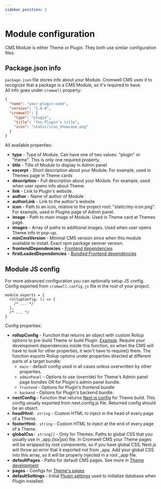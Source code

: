 ```yaml
---
sidebar_position: 3
---
```


# Module configuration

CMS Module is either Theme or Plugin. They both use similar configuration files.


## Package.json info

`package.json` file stores info about your Module. Cromwell CMS uses it to recognize that a package is a CMS Module, so it's required to have.  
All info goes under `cromwell` property:
```json title="package.json"
{
  "name": "your-plugin-name",
  "version": "1.0.0",
  "cromwell": {
    "type": "plugin",
    "title": "You Plugin's title",
    "icon": "static/icon_showcase.png"
  }
}
```
All available properties:
- **type** - Type of Module. Can have one of two values: "plugin" or "theme". This is only one required property.
- **title** - Title of Module to display in Admin panel
- **excerpt** - Short description about your Module. For example, used in Themes page in Theme cards
- **description** - Full description about your Module. For example, used when user opens info about Theme.
- **link** - Link to Plugin's website.
- **author** - Name of author of Module
- **authorLink** - Link to the author's website
- **icon** - Path to an icon, relative to the project root: "static/my-icon.png". For example, used in Plugins page of Admin panel.
- **image** - Path to main image of Module. Used in Theme card at Themes page. 
- **images** - Array of paths to additional images. Used when user opens Theme info in pop-up.
- **minCmsVersion** - Minimal CMS version since when this module available to install. Exact npm package semver version.
- **frontendDependencies** - [Frontend dependencies](/docs/development/frontend-dependencies)
- **firstLoadedDependencies** - [Bundled Frontend dependencies](/docs/development/frontend-dependencies#too-many-requests)


## Module JS config

For more advanced configuration you can optionally setup JS config.  
Config exported from `cromwell.config.js` file in the root of your project.  

```tsx title="cromwell.config.js"
module.exports = {
  rollupConfig: () => {
    /* ... */
  },
  /* ... */ 
}
```

Config properties:

- **rollupConfig** - Function that returns an object with custom Rollup options to pre-build Theme or build Plugin. [Example](https://github.com/CromwellCMS/Cromwell/blob/master/themes/store/cromwell.config.js#L10). Require your development dependencies inside this function, so when the CMS will have to look for other properties, it won't have to require() them. The function exports Rollup options under properties directed at different parts of a target bundle:
  - `main` - default config used in all cases unless overwritten by other properties.
  - `adminPanel` - Options to use (override) for Theme's Admin panel page bundles OR for Plugin's admin panel bundle.
  - `frontend` - Options for Plugin's frontend bundle
  - `backend` - Options for Plugin's backend bundle.
- **nextConfig** - Function that returns [Next.js config](https://nextjs.org/docs/api-reference/next.config.js/introduction) for Theme build. This config usually exported from next.config.js file. Returned config should be an object.
- **headHtml**`: string` - Custom HTML to inject in the head of every page of a Theme.
- **footerHtml**`: string` - Custom HTML to inject at the end of every page of a Theme.
- **globalCss**`: string[]` - Only for Themes. Paths to global CSS that you usually use in _app.(tsx|jsx) file. In Cromwell CMS your Theme pages will be wrapped by root components, so if you have global CSS, Next.js will throw an error that it exported not from _app. Add your global CSS into this array, so it will be properly injected in a root _app file.
- **defaultPages** - Paths for default CMS pages. See more in [Theme development](/docs/development/theme-development#default-pages)
- **pages** - Configs for [Theme's pages](/docs/development/theme-development#configure-pages)
- **defaultSettings** - Initial [Plugin settings](/docs/development/plugin-development#plugin-settings) used to initialize database when Plugin installed.


